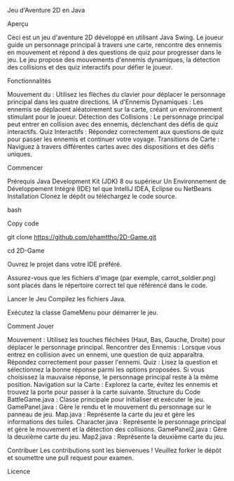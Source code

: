 Jeu d'Aventure 2D en Java

Aperçu

Ceci est un jeu d'aventure 2D développé en utilisant Java Swing. Le joueur guide un personnage principal à travers une carte, rencontre des ennemis en mouvement et répond à des questions de quiz pour progresser dans le jeu. Le jeu propose des mouvements d'ennemis dynamiques, la détection des collisions et des quiz interactifs pour défier le joueur.

Fonctionnalités

Mouvement du : Utilisez les flèches du clavier pour déplacer le personnage principal dans les quatre directions.
IA d'Ennemis Dynamiques : Les ennemis se déplacent aléatoirement sur la carte, créant un environnement stimulant pour le joueur.
Détection des Collisions : Le personnage principal peut entrer en collision avec des ennemis, déclenchant des défis de quiz interactifs.
Quiz Interactifs : Répondez correctement aux questions de quiz pour passer les ennemis et continuer votre voyage.
Transitions de Carte : Naviguez à travers différentes cartes avec des dispositions et des défis uniques.

Commencer

Prérequis
Java Development Kit (JDK) 8 ou supérieur
Un Environnement de Développement Intégré (IDE) tel que IntelliJ IDEA, Eclipse ou NetBeans
Installation
Clonez le dépôt ou téléchargez le code source.

bash

Copy code

git clone https://github.com/phamttho/2D-Game.git

cd 2D-Game

Ouvrez le projet dans votre IDE préféré.

Assurez-vous que les fichiers d'image (par exemple, carrot_soldier.png) sont placés dans le répertoire correct tel que référencé dans le code.

Lancer le Jeu
Compilez les fichiers Java.

Exécutez la classe GameMenu pour démarrer le jeu.

Comment Jouer

Mouvement : Utilisez les touches fléchées (Haut, Bas, Gauche, Droite) pour déplacer le personnage principal.
Rencontrer des Ennemis : Lorsque vous entrez en collision avec un ennemi, une question de quiz apparaîtra. Répondez correctement pour passer l'ennemi.
Quiz : Lisez la question et sélectionnez la bonne réponse parmi les options proposées. Si vous choisissez la mauvaise réponse, le personnage principal reste à la même position.
Navigation sur la Carte : Explorez la carte, évitez les ennemis et trouvez la porte pour passer à la carte suivante.
Structure du Code
BattleGame.java : Classe principale pour initialiser et exécuter le jeu.
GamePanel.java : Gère le rendu et le mouvement du personnage sur le panneau de jeu.
Map.java : Représente la carte du jeu et gère les informations des tuiles.
Character.java : Représente le personnage principal et gère le mouvement et la détection des collisions.
GamePanel2.java : Gère la deuxième carte du jeu.
Map2.java : Représente la deuxième carte du jeu.

Contribuer
Les contributions sont les bienvenues ! Veuillez forker le dépôt et soumettre une pull request pour examen.

Licence



